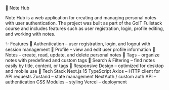 📝
Note Hub

Note Hub is a web application for creating and managing personal notes with user authentication.
The project was built as part of the GoIT Fullstack course and includes features such as user registration, login, profile editing, and working with notes.

✨ Features
🔐 Authentication – user registration, login, and logout with session management
👤 Profile – view and edit user profile information
📝 Notes – create, read, update, and delete personal notes
🔖 Tags – organize notes with predefined and custom tags
🔎 Search & Filtering – find notes easily by title, content, or tags
📱 Responsive Design – optimized for desktop and mobile use
🚀 Tech Stack
Next.js 15
TypeScript
Axios – HTTP client for API requests
Zustand – state management
NextAuth / custom auth API – authentication
CSS Modules – styling
Vercel – deployment
